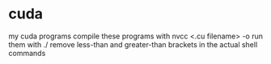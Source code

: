 # cuda
my cuda programs
compile these programs with nvcc <.cu filename> -o <exec filename>
run them with ./<exec filename>
remove less-than and greater-than brackets in the actual shell commands
